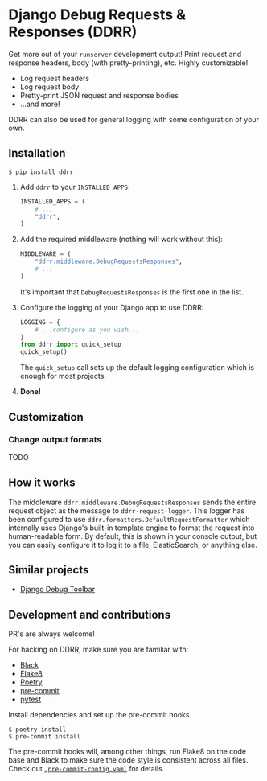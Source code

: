 # Django Debug Requests & Responses (DDRR)

Get more out of your `runserver` development output! Print request and response
headers, body (with pretty-printing), etc.  Highly customizable!

- Log request headers
- Log request body
- Pretty-print JSON request and response bodies
- ...and more!

DDRR can also be used for general logging with some configuration of your own.

## Installation

```
$ pip install ddrr
```

1. Add `ddrr` to your `INSTALLED_APPS`:

    ```python
    INSTALLED_APPS = (
        # ...
        "ddrr",
    )
    ```

2. Add the required middleware (nothing will work without this):

    ```python
    MIDDLEWARE = (
        "ddrr.middleware.DebugRequestsResponses",
        # ...
    )
    ```

    It's important that `DebugRequestsResponses` is the first one in the list.

3. Configure the logging of your Django app to use DDRR:

    ```python
    LOGGING = {
        # ...configure as you wish...
    }
    from ddrr import quick_setup
    quick_setup()
    ```

    The `quick_setup` call sets up the default logging configuration which is
    enough for most projects.

4. **Done!**

## Customization

### Change output formats

TODO

## How it works

The middleware `ddrr.middleware.DebugRequestsResponses` sends the entire
request object as the message to `ddrr-request-logger`.  This logger has been
configured to use `ddrr.formatters.DefaultRequestFormatter` which internally
uses Django's built-in template engine to format the request into human-readable
form. By default, this is shown in your console output, but you can easily
configure it to log it to a file, ElasticSearch, or anything else.

## Similar projects

- [Django Debug Toolbar](https://django-debug-toolbar.readthedocs.io)

## Development and contributions

PR's are always welcome!

For hacking on DDRR, make sure you are familiar with:

- [Black](https://github.com/ambv/black)
- [Flake8](http://flake8.pycqa.org/)
- [Poetry](https://poetry.eustace.io/)
- [pre-commit](https://github.com/pre-commit/pre-commit)
- [pytest](https://docs.pytest.org)

Install dependencies and set up the pre-commit hooks.

```
$ poetry install
$ pre-commit install
```

The pre-commit hooks will, among other things, run Flake8 on the code base and
Black to make sure the code style is consistent across all files.  Check out
[`.pre-commit-config.yaml`](.pre-commit-config.yaml) for details.
